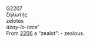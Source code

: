 <body>
  <p>G2207<br>  ζηλωτής  <br> zēlōtēs  <br><i>dzay-lo-tace‘ </i><br>From <a href="g2206.htm">2206</a>  a “zealot”: - zealous.<br></p>
 </body>
